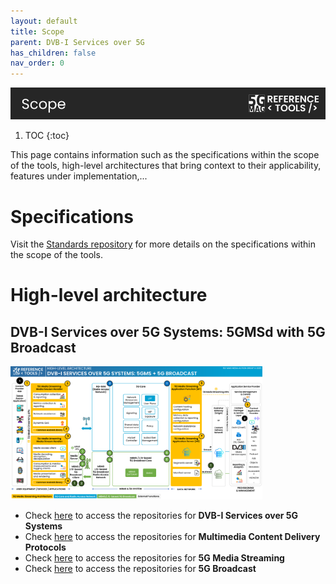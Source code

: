 ```yaml
---
layout: default
title: Scope
parent: DVB-I Services over 5G
has_children: false
nav_order: 0
---
```


<img src="../../assets/images/Banner_Scope.png" /> 

1. TOC
{:toc}

This page contains information such as the specifications within the scope of the tools, high-level architectures that bring context to their applicability, features under implementation,...

# Specifications

Visit the [Standards repository](https://5g-mag.github.io/Standards/) for more details on the specifications within the scope of the tools.

# High-level architecture

## DVB-I Services over 5G Systems: 5GMSd with 5G Broadcast

<img src="../../assets/images/projects/dvb_diagram.png" style="width: 80%">

 * Check [here](./repositories.html) to access the repositories for **DVB-I Services over 5G Systems**
 * Check [here](../multimedia-content-delivery/repositories.html) to access the repositories for **Multimedia Content Delivery Protocols**
 * Check [here](../5g-media-streaming/repositories.html) to access the repositories for **5G Media Streaming**
 * Check [here](../lte-based-5g-broadcast/repositories.html) to access the repositories for **5G Broadcast**
